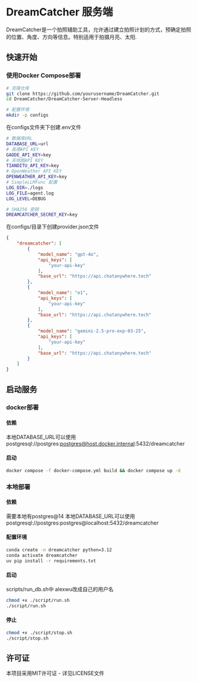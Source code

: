 # DreamCatcher 服务端

DreamCatcher是一个拍照辅助工具，允许通过建立拍照计划的方式，预确定拍照的位置、角度、方向等信息。特别适用于拍摄月亮、太阳.

## 快速开始

### 使用Docker Compose部署

```bash
# 克隆仓库
git clone https://github.com/yourusername/DreamCatcher.git
cd DreamCatcher/DreamCatcher-Server-Headless

# 配置环境
mkdir -p configs
```
在configs文件夹下创建.env文件
```bash
# 数据库URL
DATABASE_URL=url
# 高德API KEY
GAODE_API_KEY=key
# 天地图API KEY
TIANDITU_API_KEY=key
# OpenWeather API KEY
OPENWEATHER_API_KEY=key
# SimpleLLMFunc 配置
LOG_DIR=./logs
LOG_FILE=agent.log
LOG_LEVEL=DEBUG

# SHA256 密钥
DREAMCATCHER_SECRET_KEY=key
```

在configs/目录下创建provider.json文件
```json
{
    "dreamcatcher": [
        {
            "model_name": "gpt-4o",
            "api_keys": [
                "your-api-key"
            ],
            "base_url": "https://api.chatanywhere.tech"
        },
        {
            "model_name": "o1",
            "api_keys": [
                "your-api-key"
            ],
            "base_url": "https://api.chatanywhere.tech"
        },
        {
            "model_name": "gemini-2.5-pro-exp-03-25",
            "api_keys": [
                "your-api-key"
            ],
            "base_url": "https://api.chatanywhere.tech"
        }
    ]
}
```

## 启动服务
### docker部署
#### 依赖
本地DATABASE_URL可以使用postgresql://postgres:postgres@host.docker.internal:5432/dreamcatcher
#### 启动
```bash
docker compose -f docker-compose.yml build && docker compose up -d
```


### 本地部署
#### 依赖
需要本地有postgres@14
本地DATABASE_URL可以使用postgresql://postgres:postgres@localhost:5432/dreamcatcher
#### 配置环境
```bash
conda create -n dreamcatcher python=3.12
conda activate dreamcatcher
uv pip install -r requirements.txt
```

#### 启动
scripts/run_db.sh中
alexwu改成自己的用户名
```bash
chmod +x ./script/run.sh
./script/run.sh
```
#### 停止
```bash
chmod +x ./script/stop.sh
./script/stop.sh
```

## 许可证

本项目采用MIT许可证 - 详见LICENSE文件

